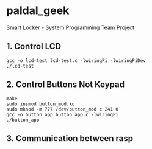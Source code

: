 # paldal_geek
Smart Locker - System Programming Team Project

## 1. Control LCD
    gcc -o lcd-test lcd-test.c -lwiringPi -lwiringPiDev
    ./lcd-test


## 2. Control Buttons Not Keypad
    make
    sudo insmod button_mod.ko
    sudo mknod -m 777 /dev/button_mod c 241 0
    gcc -o button_app button_app.c -lwiringPi
    ./button_app

## 3. Communication between rasp

